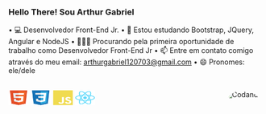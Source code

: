 ### Hello There! Sou Arthur Gabriel


• 💻 Desenvolvedor Front-End Jr.
• 📘 Estou estudando Bootstrap, JQuery, Angular e NodeJS
• 👨🏻‍💻 Procurando pela primeira oportunidade de trabalho como Desenvolvedor Front-End Jr
• 📫 Entre em contato comigo através do meu email: arthurgabriel120703@gmail.com
• 😄 Pronomes: ele/dele



<div style="display: inline_block"><br>
 <img align="center" alt="Arthur-HTML" height="30" width="40" src="https://raw.githubusercontent.com/devicons/devicon/master/icons/html5/html5-original.svg">
  <img align="center" alt="Arthur-CSS" height="30" width="40" src="https://raw.githubusercontent.com/devicons/devicon/master/icons/css3/css3-original.svg">
  <img align="center" alt="Arthur-Js" height="30" width="40" src="https://raw.githubusercontent.com/devicons/devicon/master/icons/javascript/javascript-plain.svg">
  <img align="center" alt="Arthur-React" height="30" width="40" src="https://raw.githubusercontent.com/devicons/devicon/master/icons/react/react-original.svg">
  <img align="right" alt="Codando" height="150" style="border-radius:50px;" src="https://i.pinimg.com/originals/81/17/8b/81178b47a8598f0c81c4799f2cdd4057.gif">
</div>


